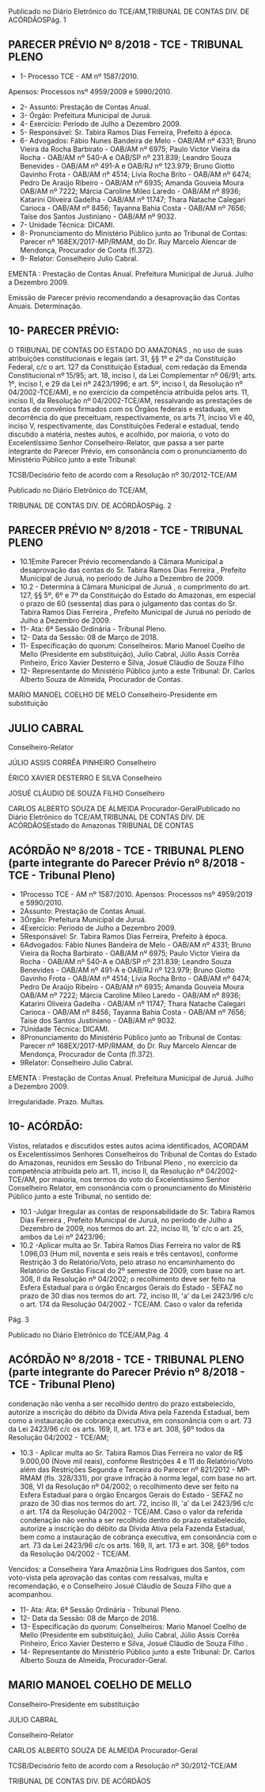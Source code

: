 Publicado  no  Diário Eletrônico do TCE/AM,TRIBUNAL DE CONTAS DIV. DE  ACÓRDÃOSPág. 1

## PARECER PRÉVIO Nº 8/2018 - TCE - TRIBUNAL PLENO

- 1- Processo TCE - AM nº 1587/2010.

Apensos: Processos nsº 4959/2009 e 5990/2010.

- 2- Assunto: Prestação de Contas Anual.
- 3- Órgão: Prefeitura Municipal de Juruá.
- 4- Exercício: Período de Julho a Dezembro 2009.
- 5- Responsável: Sr. Tabira Ramos Dias Ferreira, Prefeito à época.
- 6- Advogados: Fábio  Nunes  Bandeira  de  Melo  -  OAB/AM  nº  4331;  Bruno  Vieira  da Rocha Barbirato - OAB/AM nº 6975; Paulo Victor Vieira da Rocha - OAB/AM nº 540-A e OAB/SP nº 231.839; Leandro Souza Benevides - OAB/AM  nº 491-A  e OAB/RJ nº 123.979; Bruno Giotto Gavinho Frota - OAB/AM nº 4514; Lívia Rocha Brito - OAB/AM nº  6474;  Pedro  De  Araújo  Ribeiro  -  OAB/AM  nº  6935;  Amanda  Gouveia  Moura  OAB/AM nº 7222;  Márcia Caroline  Mileo Laredo  - OAB/AM nº 8936; Katarini Oliveira Gadelha - OAB/AM nº 11747; Thara  Natache Calegari Carioca  - OAB/AM nº 8456; Tayanna Bahia Costa - OAB/AM nº 7656; Taíse dos Santos Justiniano - OAB/AM nº 9032.
- 7- Unidade Técnica: DICAMI.
- 8- Pronunciamento  do Ministério  Público  junto  ao Tribunal  de Contas: Parecer  nº 168EX/2017-MP/RMAM,  do  Dr.  Ruy  Marcelo  Alencar  de  Mendonça,  Procurador  de Conta (fl.372).
- 9- Relator: Conselheiro Julio Cabral.

EMENTA : Prestação  de  Contas  Anual.  Prefeitura Municipal de Juruá. Julho a Dezembro 2009.

Emissão de Parecer prévio recomendando a desaprovação das Contas Anuais. Determinação.

## 10-  PARECER PRÉVIO:

O TRIBUNAL DE CONTAS DO ESTADO DO AMAZONAS ,  no  uso  de  suas atribuições constitucionais e legais (art. 31, §§ 1º e 2º da Constituição Federal, c/c  o art. 127 da Constituição Estadual, com redação da Emenda Constitucional nº 15/95; art. 18, inciso I, da Lei Complementar nº 06/91; arts. 1º, inciso I, e 29 da Lei nº 2423/1996; e art. 5º, inciso I, da Resolução nº 04/2002-TCE/AM), e no exercício da competência atribuída pelos arts. 11, inciso II,  da Resolução nº 04/2002-TCE/AM, ressalvando as prestações de contas de convênios firmados com os Órgãos federais e estaduais, em decorrência do que preceituam, respectivamente, os arts 71, inciso VI  e 40, inciso V, respectivamente, das Constituições Federal e estadual, tendo discutido a matéria, nestes autos, e acolhido, por maioria, o voto do Excelentíssimo Senhor Conselheiro-Relator, que passa a ser parte integrante  do  Parecer  Prévio, em  consonância com  o  pronunciamento  do  Ministério Público junto a este Tribunal:

TCSB/Decisório feito de acordo com a Resolução nº 30/2012-TCE/AM

Publicado  no  Diário Eletrônico do TCE/AM,

TRIBUNAL DE CONTAS DIV. DE  ACÓRDÃOSPág. 2

## PARECER PRÉVIO Nº 8/2018 - TCE - TRIBUNAL PLENO

- 10.1Emite Parecer Prévio recomendando  à  Câmara  Municipal  a desaprovação  das  contas do Sr.  Tabira Ramos  Dias  Ferreira , Prefeito Municipal de Juruá, no período de Julho a Dezembro de 2009.
- 10.2 - Determina à Câmara Municipal de Juruá , o cumprimento do art. 127, §§ 5º, 6º e 7º da Constituição do Estado do Amazonas,  em especial o prazo  de  60  (sessenta)  dias para  o  julgamento  das  contas  do Sr. Tabira Ramos Dias Ferreira , Prefeito Municipal de Juruá no período de Julho a Dezembro de 2009.
- 11- Ata: 6ª Sessão Ordinária - Tribunal Pleno.
- 12-  Data da Sessão: 08 de Março de 2018.
- 11-  Especificação do quorum: Conselheiros: Mario Manoel Coelho de Mello (Presidente em substituição), Julio Cabral, Júlio Assis Corrêa Pinheiro, Érico Xavier Desterro e Silva, Josué Cláudio de Souza Filho
- 12-  Representante  do  Ministério  Público  junto  a  este Tribunal: Dr.  Carlos  Alberto Souza de Almeida, Procurador de Contas.

MARIO MANOEL COELHO DE MELO Conselheiro-Presidente em substituição

## JULIO CABRAL

Conselheiro-Relator

JÚLIO ASSIS CORRÊA PINHEIRO Conselheiro

ÉRICO XAVIER DESTERRO E SILVA Conselheiro

JOSUÉ CLÁUDIO DE SOUZA FILHO Conselheiro

CARLOS ALBERTO SOUZA DE ALMEIDA Procurador-GeralPublicado  no  Diário Eletrônico do TCE/AM,TRIBUNAL DE CONTAS DIV. DE  ACÓRDÃOSEstado do Amazonas TRIBUNAL DE CONTAS

## ACÓRDÃO Nº 8/2018 - TCE - TRIBUNAL PLENO (parte integrante do Parecer Prévio nº 8/2018 - TCE - Tribunal Pleno)

- 1Processo TCE - AM nº 1587/2010. Apensos: Processos nsº 4959/2019 e 5990/2010.
- 2Assunto: Prestação de Contas Anual.
- 3Órgão: Prefeitura Municipal de Juruá.
- 4Exercício: Período de Julho a Dezembro 2009.
- 5Responsável: Sr. Tabira Ramos Dias Ferreira, Prefeito à época.
- 6Advogados: Fábio  Nunes  Bandeira  de  Melo  -  OAB/AM  nº  4331;  Bruno  Vieira  da Rocha Barbirato - OAB/AM nº 6975; Paulo Victor Vieira da Rocha - OAB/AM nº 540-A e OAB/SP nº 231.839; Leandro Souza Benevides  - OAB/AM nº 491-A e OAB/RJ nº 123.979; Bruno Giotto Gavinho Frota - OAB/AM nº 4514; Lívia Rocha Brito - OAB/AM nº  6474;  Pedro  De  Araújo  Ribeiro  -  OAB/AM  nº  6935;  Amanda  Gouveia  Moura  OAB/AM nº 7222; Márcia Caroline Mileo Laredo - OAB/AM nº 8936; Katarini Oliveira Gadelha - OAB/AM nº  11747; Thara Natache Calegari Carioca  - OAB/AM nº 8456; Tayanna Bahia Costa - OAB/AM nº 7656; Taíse dos Santos Justiniano  - OAB/AM nº 9032.
- 7Unidade Técnica: DICAMI.
- 8Pronunciamento do Ministério Público junto ao Tribunal de Contas: Parecer nº 168EX/2017-MP/RMAM,  do  Dr.  Ruy  Marcelo  Alencar  de  Mendonça,  Procurador  de Conta (fl.372).
- 9Relator: Conselheiro Julio Cabral.

EMENTA : Prestação  de  Contas  Anual.  Prefeitura Municipal de Juruá. Julho a Dezembro 2009.

Irregularidade. Prazo. Multas.

## 10-  ACÓRDÃO:

Vistos, relatados e discutidos estes autos acima identificados, ACORDAM os Excelentíssimos Senhores Conselheiros do Tribunal de Contas do Estado do Amazonas, reunidos em Sessão do Tribunal Pleno , no exercício da competência atribuída pelo art. 11,  inciso  II,    da  Resolução  nº  04/2002-TCE/AM, por  maioria, nos  termos  do  voto  do Excelentíssimo Senhor Conselheiro Relator, em consonância com o pronunciamento do Ministério Público junto a este Tribunal, no sentido de:

- 10.1 -Julgar Irregular as contas de responsabilidade do Sr. Tabira Ramos Dias  Ferreira , Prefeito  Municipal  de  Juruá,  no  período  de  Julho  a Dezembro de 2009, nos termos do art. 22, inciso  III, 'b' c/c o art. 25, ambos da Lei nº 2423/96;
- 10.2 -Aplicar  multa ao Sr. Tabira  Ramos  Dias  Ferreira no valor  de  R$ 1.096,03 (Hum  mil,  noventa  e  seis  reais  e  três  centavos),  conforme Restrição  3  do  Relatório/Voto,  pelo  atraso  no  encaminhamento  do Relatório de Gestão Fiscal do 2º semestre de 2009, com base no art. 308, II da Resolução nº 04/2002; o recolhimento deve ser feito na Esfera Estadual para o órgão Encargos Gerais do Estado  - SEFAZ no prazo de 30 dias nos termos do art. 72, inciso III, 'a' da Lei 2423/96 c/c o art. 174  da  Resolução  04/2002  -  TCE/AM.  Caso  o  valor  da  referida

Pág. 3

Publicado  no  Diário Eletrônico do TCE/AM,Pág. 4

## ACÓRDÃO Nº 8/2018 - TCE - TRIBUNAL PLENO (parte integrante do Parecer Prévio nº 8/2018 - TCE - Tribunal Pleno)

condenação  não  venha  a  ser  recolhido  dentro  do  prazo  estabelecido, autorize a  inscrição do débito da Dívida  Ativa pela Fazenda Estadual, bem como a instauração de cobrança executiva, em consonância com o art. 73 da Lei 2423/96 c/c os arts. 169, II, art. 173 e art. 308, §6º todos da Resolução 04/2002 - TCE/AM;

- 10.3  -  Aplicar  multa ao Sr. Tabira  Ramos  Dias  Ferreira no valor  de  R$ 9.000,00 (Nove mil reais), conforme Restrições 4 e 11 do Relatório/Voto além das Restrições Segunda e Terceira do Parecer nº 821/2012 - MP-RMAM (fls. 328/331), por grave infração à norma legal, com  base  no  art.  308,  VI  da  Resolução  nº  04/2002;  o  recolhimento deve  ser  feito  na  Esfera  Estadual  para  o  órgão  Encargos  Gerais  do Estado - SEFAZ no prazo de 30 dias nos termos do art. 72, inciso III, 'a'  da  Lei  2423/96  c/c  o  art.  174  da  Resolução  04/2002  -  TCE/AM. Caso o valor da referida condenação não venha a ser recolhido dentro do prazo estabelecido, autorize a inscrição do débito da Dívida  Ativa pela Fazenda Estadual, bem  como  a  instauração de cobrança executiva, em consonância com o art. 73 da Lei 2423/96 c/c os arts. 169, II, art. 173 e art. 308, §6º todos da Resolução 04/2002 - TCE/AM.

Vencidos: a Conselheira Yara Amazônia Lins Rodrigues dos Santos, com voto-vista pela aprovação  das  contas  com  ressalvas,  multa  e  recomendação,  e  o  Conselheiro  Josué Cláudio de Souza Filho que a acompanhou.

- 11- Ata: Ata: 6ª Sessão Ordinária - Tribunal Pleno.
- 12-  Data da Sessão: 08 de Março de 2018.
- 13-  Especificação do quorum: Conselheiros: Mario Manoel Coelho de Mello (Presidente em substituição), Julio Cabral,  Júlio  Assis Corrêa Pinheiro, Érico Xavier Desterro e Silva, Josué Cláudio de Souza Filho .
- 14- Representante  do  Ministério  Público  junto  a  este  Tribunal: Dr. Carlos  Alberto Souza de Almeida, Procurador-Geral.

## MARIO MANOEL COELHO DE MELLO

Conselheiro-Presidente em substituição

JULIO CABRAL

Conselheiro-Relator

CARLOS ALBERTO SOUZA DE ALMEIDA Procurador-Geral

TCSB/Decisório feito de acordo com a Resolução nº 30/2012-TCE/AM

TRIBUNAL DE CONTAS DIV. DE  ACÓRDÃOS